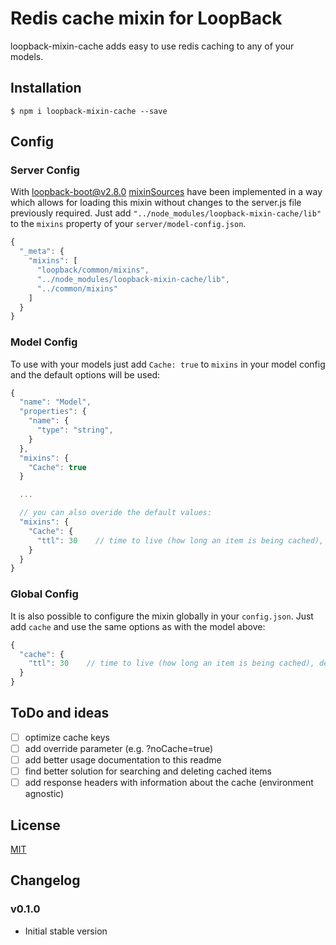 # Redis cache mixin for LoopBack

loopback-mixin-cache adds easy to use redis caching to any of your models.

## Installation

```
$ npm i loopback-mixin-cache --save
```

## Config

### Server Config

With [loopback-boot@v2.8.0](https://github.com/strongloop/loopback-boot/) [mixinSources](https://github.com/strongloop/loopback-boot/pull/131) have been implemented in a way which allows for loading this mixin without changes to the server.js file previously required. Just add `"../node_modules/loopback-mixin-cache/lib"` to the `mixins` property of your `server/model-config.json`.

```javascript
{
  "_meta": {
    "mixins": [
      "loopback/common/mixins",
      "../node_modules/loopback-mixin-cache/lib",
      "../common/mixins"
    ]
  }
}
```
### Model Config

To use with your models just add `Cache: true` to `mixins` in your model config and the default options will be used:

```javascript
{
  "name": "Model",
  "properties": {
    "name": {
      "type": "string",
    }
  },
  "mixins": {
    "Cache": true
  }

  ...

  // you can also overide the default values:
  "mixins": {
    "Cache": {
      "ttl": 30    // time to live (how long an item is being cached), default: 120
    }
  }
}
```

### Global Config

It is also possible to configure the mixin globally in your `config.json`. Just add `cache` and use the same options as with the model above:

```javascript
{
  "cache": {
    "ttl": 30    // time to live (how long an item is being cached), default: 120
  }
}
```

## ToDo and ideas

- [ ] optimize cache keys
- [ ] add override parameter (e.g. ?noCache=true)
- [ ] add better usage documentation to this readme
- [ ] find better solution for searching and deleting cached items
- [ ] add response headers with information about the cache (environment agnostic)

## License

[MIT](LICENSE)

## Changelog

### v0.1.0
- Initial stable version
